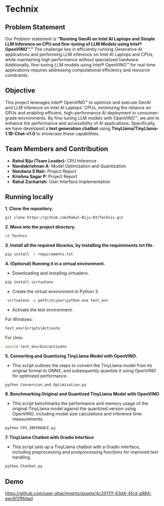 # Technix

## Problem Statement
Our Problem statement is **“Running GenAI on Intel AI Laptops and Simple LLM Inference on CPU and fine-tuning of LLM Models using Intel® OpenVINO™.”**
The challenge lies in efficiently running Generative AI applications and performing LLM inference on Intel AI Laptops and CPUs, while maintaining high performance without specialized hardware. Additionally, fine-tuning LLM models using Intel® OpenVINO™ for real-time applications requires addressing computational efficiency and resource constraints.

## Objective
This project leverages Intel® OpenVINO™ to optimize and execute GenAI and LLM inference on Intel AI Laptops' CPUs, minimizing the reliance on GPUs and enabling efficient, high-performance AI deployment in consumer-grade environments. By fine-tuning LLM models with OpenVINO™, we aim to enhance the performance and accessibility of AI applications. Specifically, we have developed a **text generation chatbot** using **TinyLlama/TinyLlama-1.1B-Chat-v1.0** to showcase these capabilities.

## Team Members and Contribution
- **Rahul Biju (Team Leader):** CPU Inference
- **Nandakrishnan A:** Model Optimization and Quantization
- **Nandana S Nair:** Project Report
- **Krishna Sagar P:** Project Report
- **Rahul Zachariah:** User Interface Implementation

## Running locally

**1. Clone the repository.**
```bash
git clone https://github.com/Rahul-Biju-03/Technix.git
```

**2. Move into the project directory.**
```bash
cd Technix
```

**3. Install all the required libraries, by installing the requirements.txt file.**
```bash
pip install -r requirements.txt
```

**4. (Optional) Running it in a virtual environment.**

- Downloading and installing virtualenv.
```bash
pip install virtualenv
```
- Create the virtual environment in Python 3.
```bash
 virtualenv -p path\to\your\python.exe test_env
```
- Activate the test environment.

For Windows:
```bash
test_env\Scripts\Activate
```

For Unix:
```bash
source test_env/bin/activate
```

**5. Converting and Quantizing TinyLlama Model with OpenVINO.**
- This script outlines the steps to convert the TinyLlama model from its original format to ONNX, and subsequently quantize it using OpenVINO for optimized performance.
```bash
python Conversion_and_Optimisation.py
```

**6. Benchmarking Original and Quantized TinyLlama Model with OpenVINO**
- This script benchmarks the performance and memory usage of the original TinyLlama model against the quantized version using OpenVINO, including model size calculations and inference time measurements.
```bash
python CPU_INFERENCE.py
```

**7. TinyLlama Chatbot with Gradio Interface**
- This script sets up a TinyLlama chatbot with a Gradio interface, including preprocessing and postprocessing functions for improved text handling.
```bash
python Chatbot.py
```

## Demo

https://github.com/user-attachments/assets/4c201111-63d4-4fcd-a984-eec6f2ff6dad





